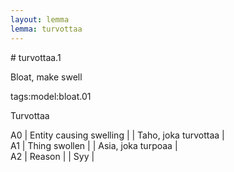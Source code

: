 ```yaml
---
layout: lemma
lemma: turvottaa
---
```


<div class="sense">
# <span class="sensename">turvottaa.1</span>

<span class="description">Bloat, make swell</span>

tags:model:bloat.01

<span class="description">Turvottaa</span>

A0 | Entity causing swelling |   | Taho, joka turvottaa |  
A1 | Thing swollen |   | Asia, joka turpoaa |  
A2 | Reason |   | Syy |  

</div>


